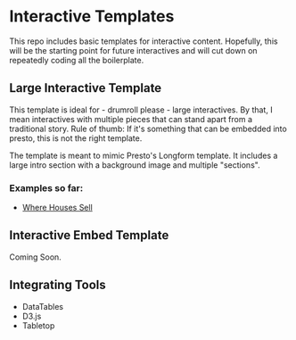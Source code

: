 # Interactive Templates

This repo includes basic templates for interactive content. Hopefully, this will be the starting point for future interactives and will cut down on repeatedly coding all the boilerplate.

## Large Interactive Template

This template is ideal for - drumroll please - large interactives. By that, I mean interactives with multiple pieces that can stand apart from a traditional story. Rule of thumb: If it's something that can be embedded into presto, this is not the right template.

The template is meant to mimic Presto's Longform template. It includes a large intro section with a background image and multiple "sections".

### Examples so far:

* [Where Houses Sell](http://php.delawareonline.com/news/2014/home-sales)

## Interactive Embed Template

Coming Soon.

## Integrating Tools

* DataTables
* D3.js
* Tabletop